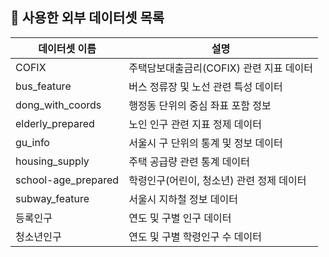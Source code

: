 ## 📂 사용한 외부 데이터셋 목록

| 데이터셋 이름             | 설명 |
|--------------------------|------|
| COFIX                   | 주택담보대출금리(COFIX) 관련 지표 데이터 |
| bus_feature             | 버스 정류장 및 노선 관련 특성 데이터 |
| dong_with_coords        | 행정동 단위의 중심 좌표 포함 정보 |
| elderly_prepared        | 노인 인구 관련 지표 정제 데이터 |
| gu_info                 | 서울시 구 단위의 통계 및 정보 데이터 |
| housing_supply          | 주택 공급량 관련 통계 데이터 |
| school-age_prepared     | 학령인구(어린이, 청소년) 관련 정제 데이터 |
| subway_feature          | 서울시 지하철 정보 데이터 |
| 등록인구                 | 연도 및 구별 인구 데이터 |
| 청소년인구               | 연도 및 구별 학령인구 수 데이터 |
